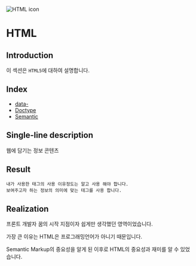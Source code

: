 ![HTML icon](https://cdn.iconscout.com/icon/free/png-256/html5-40-1175193.png)

# HTML

## Introduction

이 섹션은 `HTML5`에 대하여 설명합니다.

## Index

- [data-](attribute_data-.md)
- [Doctype](doctype.md)
- [Semantic](semantic.md)

## Single-line description

웹에 담기는 정보 콘텐츠

## Result

```
내가 사용한 태그의 사용 이유정도는 알고 사용 해야 합니다.
보여주고자 하는 정보의 의미에 맞는 테그를 사용 합니다.
```

## Realization

프론트 개발자 꿈의 시작 지점이자 쉽게만 생각했던 영역이었습니다.

가장 큰 이유는 HTML은 프로그래밍언어가 아니기 때문입니다.

Semantic Markup의 중요성을 알게 된 이후로 HTML의 중요성과 재미를 알 수 있었습니다.
